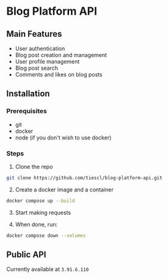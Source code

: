 # Blog Platform API

## Main Features

-   User authentication
-   Blog post creation and management
-   User profile management
-   Blog post search
-   Comments and likes on blog posts

## Installation

### Prerequisites

-   git
-   docker
-   node (if you don't wish to use docker)

### Steps

1. Clone the repo

```zsh
git clone https://github.com/tiescl/blog-platform-api.git
```

2. Create a docker image and a container

```zsh
docker compose up --build
```

3. Start making requests

4. When done, run:

```zsh
docker compose down --volumes
```

## Public API

Currently available at `3.91.6.110`
